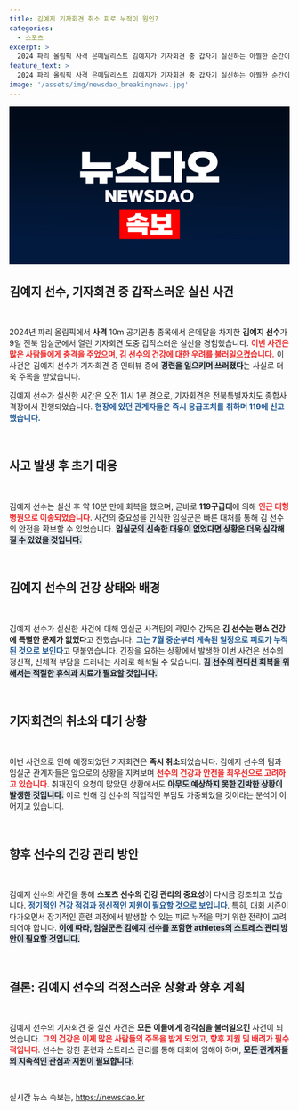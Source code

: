 ```yaml
---
title: 김예지 기자회견 취소 피로 누적이 원인?
categories:
  - 스포츠
excerpt: >
  2024 파리 올림픽 사격 은메달리스트 김예지가 기자회견 중 갑자기 실신하는 아찔한 순간이 발생했다. 10분 만에 회복했지만, 피로 누적이 원인으로 지목되었다. 사격 팬들의 걱정을 사로잡은 긴급 상황의 전말을 확인해보세요!
feature_text: >
  2024 파리 올림픽 사격 은메달리스트 김예지가 기자회견 중 갑자기 실신하는 아찔한 순간이 발생했다. 10분 만에 회복했지만, 피로 누적이 원인으로 지목되었다. 사격 팬들의 걱정을 사로잡은 긴급 상황의 전말을 확인해보세요!
image: '/assets/img/newsdao_breakingnews.jpg'
---
```


<p><img src="/assets/img/newsdao_breakingnews.jpg" alt="koreaapp 속보" /></p>

<h2 data-ke-size="size26">김예지 선수, 기자회견 중 갑작스러운 실신 사건</h2>

<p data-ke-size="size16">&nbsp;</p>

<p>2024년 파리 올림픽에서 <b>사격</b> 10m 공기권총 종목에서 은메달을 차지한 <b>김예지 선수</b>가 9일 전북 임실군에서 열린 기자회견 도중 갑작스러운 실신을 경험했습니다. <b><span style="color: #ee2323;">이번 사건은 많은 사람들에게 충격을 주었으며, 김 선수의 건강에 대한 우려를 불러일으켰습니다.</span></b> 이 사건은 김예지 선수가 기자회견 중 인터뷰 중에 <b><span style="background-color: #21538527;">경련을 일으키며 쓰러졌다</span></b>는 사실로 더욱 주목을 받았습니다. </p>

<p>김예지 선수가 실신한 시간은 오전 11시 1분 경으로, 기자회견은 전북특별자치도 종합사격장에서 진행되었습니다. <b><span style="color: #1a5490;">현장에 있던 관계자들은 즉시 응급조치를 취하며 119에 신고했습니다.</span></b> </p>

<p data-ke-size="size16">&nbsp;</p>

<h2 data-ke-size="size26">사고 발생 후 초기 대응</h2>

<p data-ke-size="size16">&nbsp;</p>

<p>김예지 선수는 실신 후 약 10분 만에 회복을 했으며, 곧바로 <b>119구급대</b>에 의해 <b><span style="color: #ee2323;">인근 대형병원으로 이송되었습니다</span></b>. 사건의 중요성을 인식한 임실군은 빠른 대처를 통해 김 선수의 안전을 확보할 수 있었습니다. <b><span style="background-color: #21538527;">임실군의 신속한 대응이 없었다면 상황은 더욱 심각해질 수 있었을 것입니다.</span></b> </p>

<p data-ke-size="size16">&nbsp;</p>

<h2 data-ke-size="size26">김예지 선수의 건강 상태와 배경</h2>

<p data-ke-size="size16">&nbsp;</p>

<p>김예지 선수가 실신한 사건에 대해 임실군 사격팀의 곽민수 감독은 <b>김 선수는 평소 건강에 특별한 문제가 없었다</b>고 전했습니다. <b><span style="color: #1a5490;">그는 7월 중순부터 계속된 일정으로 피로가 누적된 것으로 보인다</span></b>고 덧붙였습니다. 긴장을 요하는 상황에서 발생한 이번 사건은 선수의 정신적, 신체적 부담을 드러내는 사례로 해석될 수 있습니다. <b><span style="background-color: #21538527;">김 선수의 컨디션 회복을 위해서는 적절한 휴식과 치료가 필요할 것입니다.</span></b> </p>

<p data-ke-size="size16">&nbsp;</p>

<h2 data-ke-size="size26">기자회견의 취소와 대기 상황</h2>

<p data-ke-size="size16">&nbsp;</p>

<p>이번 사건으로 인해 예정되었던 기자회견은 <b>즉시 취소</b>되었습니다. 김예지 선수의 팀과 임실군 관계자들은 앞으로의 상황을 지켜보며 <b><span style="color: #ee2323;">선수의 건강과 안전을 최우선으로 고려하고 있습니다</span></b>. 취재진의 요청이 많았던 상황에서도 <b><span style="background-color: #21538527;">아무도 예상하지 못한 긴박한 상황이 발생한 것입니다.</span></b> 이로 인해 김 선수의 직업적인 부담도 가중되었을 것이라는 분석이 이어지고 있습니다. </p>

<p data-ke-size="size16">&nbsp;</p>

<h2 data-ke-size="size26">향후 선수의 건강 관리 방안</h2>

<p data-ke-size="size16">&nbsp;</p>

<p>김예지 선수의 사건을 통해 <b>스포츠 선수의 건강 관리의 중요성</b>이 다시금 강조되고 있습니다. <b><span style="color: #1a5490;">정기적인 건강 점검과 정신적인 지원이 필요할 것으로 보입니다</span></b>. 특히, 대회 시즌이 다가오면서 장기적인 훈련 과정에서 발생할 수 있는 피로 누적을 막기 위한 전략이 고려되어야 합니다. <b><span style="background-color: #21538527;">이에 따라, 임실군은 김예지 선수를 포함한 athletes의 스트레스 관리 방안이 필요할 것입니다.</span></b> </p>

<p data-ke-size="size16">&nbsp;</p>

<h2 data-ke-size="size26">결론: 김예지 선수의 걱정스러운 상황과 향후 계획</h2>

<p data-ke-size="size16">&nbsp;</p>

<p>김예지 선수의 기자회견 중 실신 사건은 <b>모든 이들에게 경각심을 불러일으킨</b> 사건이 되었습니다. <b><span style="color: #ee2323;">그의 건강은 이제 많은 사람들의 주목을 받게 되었고, 향후 지원 및 배려가 필수적입니다</span></b>. 선수는 강한 훈련과 스트레스 관리를 통해 대회에 임해야 하며, <b><span style="background-color: #21538527;">모든 관계자들의 지속적인 관심과 지원이 필요합니다.</span></b> </p>

<p data-ke-size="size16">&nbsp;</p>
실시간 뉴스 속보는, <a href="https://newsdao.kr" rel="dofollow">https://newsdao.kr</a>


